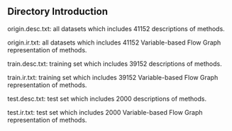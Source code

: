 ## Directory Introduction

origin.desc.txt: all datasets which includes 41152 descriptions of methods.

origin.ir.txt: all datasets which includes 41152 Variable-based Flow Graph representation of methods.

train.desc.txt: training set which includes 39152 descriptions of methods.

train.ir.txt: training set which includes 39152 Variable-based Flow Graph representation of methods.

test.desc.txt: test set which includes 2000 descriptions of methods.

test.ir.txt: test set which includes 2000 Variable-based Flow Graph representation of methods.
